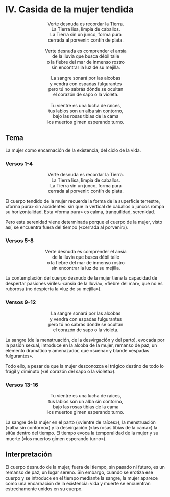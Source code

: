 # IV. Casida de la mujer tendida

<p align="center">
Verte desnuda es recordar la Tierra.<br />
La Tierra lisa, limpia de caballos.<br />
La Tierra sin un junco, forma pura<br />
cerrada al porvenir: confín de plata.<br />
<br />
Verte desnuda es comprender el ansia<br />
de la lluvia que busca débil talle<br />
o la fiebre del mar de inmenso rostro<br />
sin encontrar la luz de su mejilla.<br />
<br />
La sangre sonará por las alcobas<br />
y vendrá con espadas fulgurantes<br />
pero tú no sabrás dónde se ocultan<br />
el corazón de sapo o la violeta.<br />
<br />
Tu vientre es una lucha de raíces,<br />
tus labios son un alba sin contorno,<br />
bajo las rosas tibias de la cama<br />
los muertos gimen esperando turno.
</p>

## Tema

La mujer como encarnación de la existencia, del ciclo de la vida.

### Versos 1-4

<p align="center">
Verte desnuda es recordar la Tierra.<br />
La Tierra lisa, limpia de caballos.<br />
La Tierra sin un junco, forma pura<br />
cerrada al porvenir: confín de plata.<br />
</p>

El cuerpo tendido de la mujer recuerda la forma de la superficie terrestre, «forma pura» sin accidentes: sin que la
vertical de caballos o juncos rompa su horizontalidad. Esta «forma pura» es calma, tranquilidad, serenidad.

Pero esta serenidad viene determinada porque el cuerpo de la mujer, visto así, se encuentra fuera del tiempo («cerrada
al porvenir»).

### Versos 5-8

<p align="center">
Verte desnuda es comprender el ansia<br />
de la lluvia que busca débil talle<br />
o la fiebre del mar de inmenso rostro<br />
sin encontrar la luz de su mejilla.<br />
</p>

La contemplación del cuerpo desnudo de la mujer tiene la capacidad de despertar pasiones viriles: «ansia de la lluvia»,
«fiebre del mar», que no es ruborosa (no despierta la «luz de su mejilla»).

### Versos 9-12

<p align="center">
La sangre sonará por las alcobas<br />
y vendrá con espadas fulgurantes<br />
pero tú no sabrás dónde se ocultan<br />
el corazón de sapo o la violeta.<br />
</p>

La sangre (de la menstruación, de la desvirgación y del parto), evocada por la pasión sexual, introduce en la alcoba de
la mujer, remanso de paz, un elemento dramático y amenazador, que «suena» y blande «espadas fulgurantes».

Todo ello, a pesar de que la mujer desconozca el trágico destino de todo lo frágil y diminuto («el corazón del sapo o la
violeta»).

### Versos 13-16

<p align="center">
Tu vientre es una lucha de raíces,<br />
tus labios son un alba sin contorno,<br />
bajo las rosas tibias de la cama<br />
los muertos gimen esperando turno.
</p>

La sangre de la mujer en el parto («vientre de raíces»), la menstruación («alba sin contorno») y la desvirgación («las
rosas tibias de la cama») la sitúa dentro del tiempo. El tiempo evoca la temporalidad de la mujer y su muerte («los
muertos gimen esperando turno»).

## Interpretación

El cuerpo desnudo de la mujer, fuera del tiempo, sin pasado ni futuro, es un remanso de paz, un lugar sereno. Sin
embargo, cuando se erotiza ese cuerpo y se introduce en el tiempo mediante la sangre, la mujer aparece como una
encarnación de la existencia: vida y muerte se encuentran estrechamente unidos en su cuerpo.